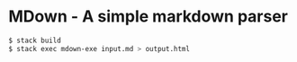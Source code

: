 # MDown - A simple markdown parser

```bash
$ stack build
$ stack exec mdown-exe input.md > output.html
```
